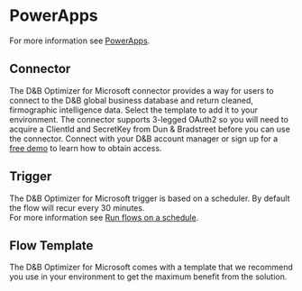 # PowerApps

For more information see [PowerApps](https://powerapps.microsoft.com/en-us/).

## Connector
The D&B Optimizer for Microsoft connector provides a way for users to connect to the D&B global business database and return cleaned, firmographic intelligence data. Select the template to add it to your environment. The connector supports 3-legged OAuth2 so you will need to acquire a ClientId and SecretKey from Dun & Bradstreet before you can use the connector. Connect with your D&B account manager or sign up for a [free demo](http://www.dnb.com/marketing/media/dnb-optimizer-for-microsoft-cds-demo.html) to learn how to obtain access.

## Trigger
The D&B Optimizer for Microsoft trigger is based on a scheduler. By default the flow will recur every 30 minutes.  
For more information see [Run flows on a schedule](https://flow.microsoft.com/en-us/documentation/run-tasks-on-a-schedule/).

## Flow Template
The D&B Optimizer for Microsoft comes with a template that we recommend you use in your environment to get the maximum benefit from the solution.
